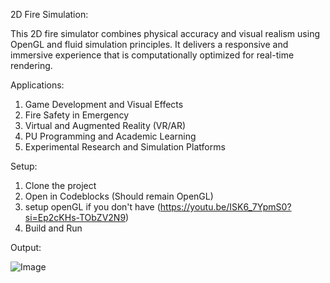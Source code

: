 2D Fire Simulation:

This 2D fire simulator combines physical accuracy and visual realism using OpenGL and fluid 
simulation principles. It delivers a responsive and immersive experience that is 
computationally optimized for real-time rendering. 

Applications:
1. Game Development and Visual Effects
2. Fire Safety in Emergency
3. Virtual and Augmented Reality (VR/AR)
4. PU Programming and Academic Learning
5. Experimental Research and Simulation Platforms

Setup:
1. Clone the project
2. Open in Codeblocks (Should remain OpenGL)
3. setup openGL if you don't have (https://youtu.be/ISK6_7YpmS0?si=Ep2cKHs-TObZV2N9)
4. Build and Run

Output:

![Image](https://github.com/user-attachments/assets/f2218bc3-5688-4067-aaff-3171413a0e9d)

